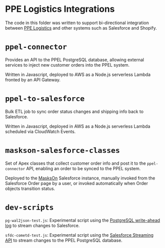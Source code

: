 PPE Logistics Integrations
=====================

The code in this folder was written to support bi-directional integration between [PPE Logistics](https://ppelogistics.org) and other systems such as Salesforce and Shopify.


`ppel-connector`
=====================

Provides an API to the PPEL PostgreSQL database, allowing external services to inject new customer orders into the PPEL system.

Written in Javascript, deployed to AWS as a Node.js serverless Lambda fronted by an API Gateway.


`ppel-to-salesforce`
=====================

Bulk ETL job to sync order status changes and shipping info back to Salesforce.

Written in Javascript, deployed in AWS as a Node.js serverless Lambda scheduled via CloudWatch Events.


`maskson-salesforce-classes`
=====================

Set of Apex classes that collect customer order info and post it to the `ppel-connector` API, enabling an order to be synced to the PPEL system.

Deployed to the [MasksOn](https://maskson.org/) Salesforce instance, manually invoked from the Salesforce Order page by a user, or invoked automatically when Order objects transition status.


`dev-scripts`
=====================

`pg-wal2json-test.js`: Experimental script using the [PostgreSQL write-ahead log](https://www.postgresql.org/docs/current/wal-intro.html) to stream changes to Salesforce.

`sfdc-cometd-test.js`: Experimental script using the [Salesforce Streaming API](https://developer.salesforce.com/docs/atlas.en-us.api_streaming.meta/api_streaming/intro_stream.htm) to stream changes to the PPEL PostgreSQL database.

